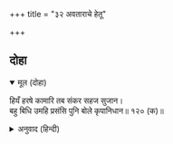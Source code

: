 +++
title = "३२ अवताराचे हेतू"

+++


## दोहा


<details open><summary>मूल (दोहा)</summary>

हियँ हरषे कामारि तब संकर सहज सुजान।  
बहु बिधि उमहि प्रसंसि पुनि बोले कृपानिधान॥ १२० (क)॥
</details>

<details><summary>अनुवाद (हिन्दी)</summary>

कामदेवाचे शत्रू, स्वभावतः ज्ञानी व कृपानिधान भगवान शिव मनात फार प्रसन्न झाले आणि अनेक प्रकारे पार्वतीची प्रशंसा करीत म्हणाले.॥ १२० (क)॥
</details>
